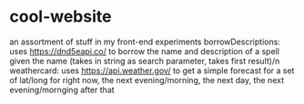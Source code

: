 # cool-website
an assortment of stuff in my front-end experiments
borrowDescriptions: uses https://dnd5eapi.co/ to borrow the name and description of a spell given the name (takes in string as search parameter, takes first result)/n
weathercard: uses https://api.weather.gov/ to get a simple forecast for a set of lat/long for right now, the next evening/morning, the next day, the next evening/mornging after that
